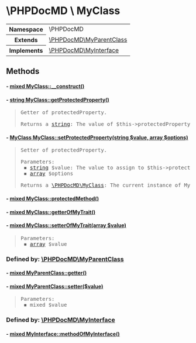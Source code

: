 
# \PHPDocMD \ MyClass


<!-- Mardown tables do not handle tables without column names -->
<table>
    <tbody>
        <tr>
            <th>Namespace</th>
            <td>\PHPDocMD</td>
        </tr>
                    <tr>
                <th>Extends</th>
                <td><a href='PHPDocMD-MyParentClass.md' >\PHPDocMD\MyParentClass</a></td>
            </tr>
                            <tr>
                <th>Implements</th>
                <td><a href='PHPDocMD-MyInterface.md' >\PHPDocMD\MyInterface</a></td>
            </tr>
            </tbody>
</table>



## Methods
#### - <a href='../../mockups/MyClass.php#L12'>mixed MyClass::__construct()</a>
#### - <a href='../../mockups/MyClass.php#L22'>string MyClass::getProtectedProperty()</a>
<blockquote><pre>Getter of protectedProperty.<br><br>Returns a <a href='https://www.php.net/manual/en/language.types.string.php' target='_blank'>string</a>: The value of $this->protectedProperty</pre></blockquote>


#### - <a href='../../mockups/MyClass.php#L33'>MyClass MyClass::setProtectedProperty(string $value, array $options)</a>
<blockquote><pre>Setter of protectedProperty.<br><br>Parameters:<br> &#x25FE; <a href='https://www.php.net/manual/en/language.types.string.php' target='_blank'>string</a> $value: The value to assign to $this->protectedProperty<br> &#x25FE; <a href='https://www.php.net/manual/en/language.types.array.php' target='_blank'>array</a> $options<br><br>Returns a <a href='PHPDocMD-MyClass.md' >\PHPDocMD\MyClass</a>: The current instance of MyClass</pre></blockquote>


#### - <a href='../../mockups/MyClass.php#L44'>mixed MyClass::protectedMethod()</a>
#### - <a href='../../mockups/MyClass.php#L8'>mixed MyClass::getterOfMyTrait()</a>
#### - <a href='../../mockups/MyClass.php#L13'>mixed MyClass::setterOfMyTrait(array $value)</a>
<blockquote><pre>Parameters:<br> &#x25FE; <a href='https://www.php.net/manual/en/language.types.array.php' target='_blank'>array</a> $value</pre></blockquote>



### Defined by: <a href='PHPDocMD-MyParentClass.md' >\PHPDocMD\MyParentClass</a>
#### - <a href='../../mockups/MyAbstractParentClass.php#L8'>mixed MyParentClass::getter()</a>
#### - <a href='../../mockups/MyAbstractParentClass.php#L13'>mixed MyParentClass::setter($value)</a>
<blockquote><pre>Parameters:<br> &#x25FE; mixed $value</pre></blockquote>



### Defined by: <a href='PHPDocMD-MyInterface.md' >\PHPDocMD\MyInterface</a>
#### - <a href='../../mockups/MyInterface.php#L6'>mixed MyInterface::methodOfMyInterface()</a>
